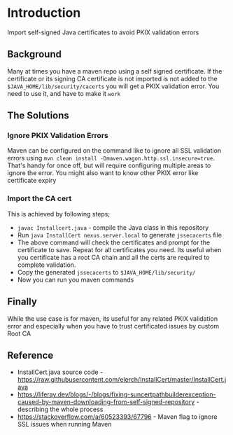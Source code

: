 # Introduction
 Import self-signed Java certificates to avoid PKIX validation errors

 ## Background
 Many at times you have a maven repo using a self signed certificate. If the certificate or its signing CA certificate is not imported is not added to the `$JAVA_HOME/lib/security/cacerts` you will get a PKIX validation error. You need to use it, and have to make it `work`

 ## The Solutions

 ### Ignore PKIX Validation Errors
 Maven can be configured on the command like to ignore all SSL validation errors using `mvn clean install -Dmaven.wagon.http.ssl.insecure=true`. That's handy for once off, but will require configuring multiple areas to ignore the error. You might also want to know other PKIX error like certificate expiry

 ### Import the CA cert
 This is achieved by following steps;
 * `javac Installcert.java` - compile the Java class in this repository
 * Run `java InstallCert nexus.server.local` to generate `jssecacerts` file
 * The above command will check the certificates and prompt for the certificate to save. Repeat for all certificates you need. Its useful when you certificate has a root CA chain and all the certs are required to complete validation.
 * Copy the generated `jssecacerts` to `$JAVA_HOME/lib/security/`
 * Now you can run you maven commands

## Finally
While the use case is for maven, its useful for any related PKIX validation error and especially when you have to trust certificated issues by custom Root CA

## Reference
* InstallCert.java source code  - https://raw.githubusercontent.com/elerch/InstallCert/master/InstallCert.java
* https://liferay.dev/blogs/-/blogs/fixing-suncertpathbuilderexception-caused-by-maven-downloading-from-self-signed-repository - describing the whole process
* https://stackoverflow.com/a/60523393/67796 - Maven flag to ignore SSL issues when running Maven
